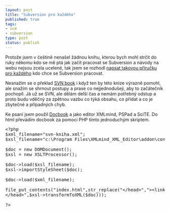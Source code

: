 ```yaml
--- 
layout: post
title: "Subversion pro každého"
published: true
tags: 
- scm
- subversion
type: post
status: publish
---
```

Protože jsem v češtině nenašel žádnou knihu, kterou bych mohl strčit do ruky někomu kdo se mě ptá jak začít pracovat se Subversion a návody na webu nejsou zcela ucelené, tak jsem se rozhodl <a href="http://svn.prskavec.net">napsat takovou příručku pro každého</a> kdo chce se Subversion pracovat.

Nesnažím se o překlad <a href="http://svnbook.red-bean.com/">SVN book</a> i když ten by této knize výrazně pomohl, ale snažím se shrnout postupy a praxe co nejjednodušeji, aby to začátečník pochopil. Já už se SVN, ale dělám delší čas a nemám potřebný odstup a proto budu vděčný za zpětnou vazbu co týká obsahu, co přidat a co je zbytečné a případných chyb.

Ke psaní jsem použil <a href="http://www.docbook.cz">Docbook</a> a jako editor XMLmind, PSPad a SciTE. Do html převádím docbook za pomoci PHP tímto jednoduchým skriptem.

<pre name='code' class="php">
&lt;?php
$xml_filename="svn-kniha.xml";
$xsl_filename="c:\Program Files\XMLmind_XML_Editor\addon\config\docbook\xsl\xhtml\docbook.xsl";

$doc = new DOMDocument();
$xsl = new XSLTProcessor();

$doc-&gt;load($xsl_filename);
$xsl-&gt;importStyleSheet($doc);

$doc-&gt;load($xml_filename);

file_put_contents("index.html",str_replace("&lt;/head&gt;","&gt;&lt;link href='default.css' type='text/css' rel='stylesheet' /&gt;
&lt;/head&gt;",$xsl-&gt;transformToXML($doc)));

?&gt;
</pre>

